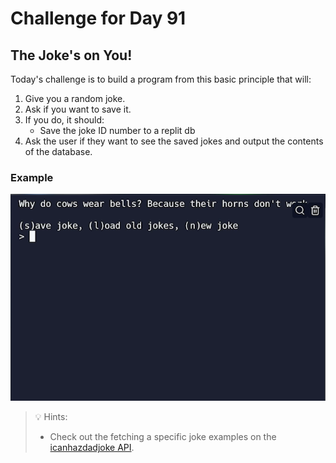 # Challenge for Day 91

## The Joke's on You!

Today's challenge is to build a program from this basic principle that will:

1. Give you a random joke.
2. Ask if you want to save it.
3. If you do, it should:
   - Save the joke ID number to a replit db
4. Ask the user if they want to see the saved jokes and output the contents of the database.

### Example

![example](example.png)

> 💡 Hints:
> - Check out the fetching a specific joke examples on the [icanhazdadjoke API](https://icanhazdadjoke.com/api).
